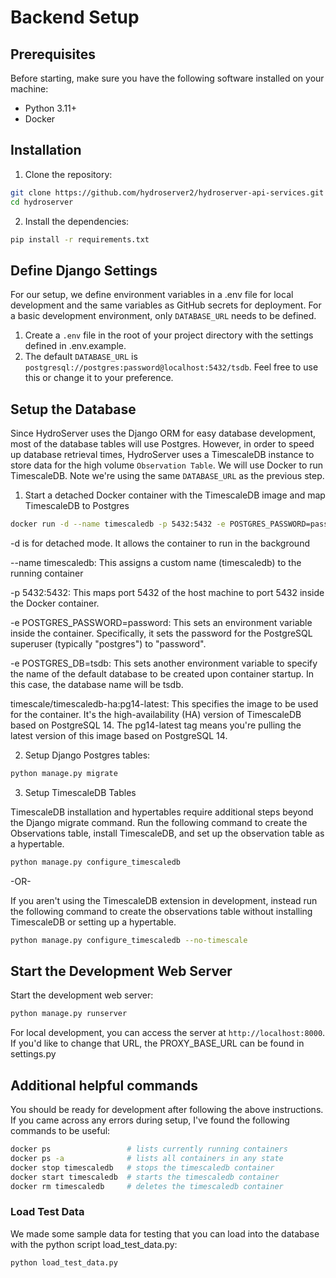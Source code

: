 # Backend Setup

## Prerequisites

Before starting, make sure you have the following software installed on your machine:

- Python 3.11+
- Docker

## Installation

1. Clone the repository:

```bash
git clone https://github.com/hydroserver2/hydroserver-api-services.git
cd hydroserver
```

2. Install the dependencies:

```bash
pip install -r requirements.txt
```

## Define Django Settings

For our setup, we define environment variables in a .env file for local development and the same variables as GitHub secrets for deployment. For a basic development environment, only `DATABASE_URL` needs to be defined.

1. Create a `.env` file in the root of your project directory with the settings defined in .env.example.
2. The default `DATABASE_URL` is `postgresql://postgres:password@localhost:5432/tsdb`. Feel free to use this or change it to your preference.

## Setup the Database

Since HydroServer uses the Django ORM for easy database development, most of the database tables will use Postgres. However, in order to speed up database retrieval times, HydroServer uses a TimescaleDB instance to store data for the high volume `Observation Table`. We will use Docker to run TimescaleDB. Note we're using the same `DATABASE_URL` as the previous step.

1. Start a detached Docker container with the TimescaleDB image and map TimescaleDB to Postgres

```bash
docker run -d --name timescaledb -p 5432:5432 -e POSTGRES_PASSWORD=password -e POSTGRES_DB=tsdb timescale/timescaledb-ha:pg14-latest
```

-d is for detached mode. It allows the container to run in the background

--name timescaledb: This assigns a custom name (timescaledb) to the running container

-p 5432:5432: This maps port 5432 of the host machine to port 5432 inside the Docker container.

-e POSTGRES_PASSWORD=password: This sets an environment variable inside the container. Specifically, it sets the password for the PostgreSQL superuser (typically "postgres") to "password".

-e POSTGRES_DB=tsdb: This sets another environment variable to specify the name of the default database to be created upon container startup. In this case, the database name will be tsdb.

timescale/timescaledb-ha:pg14-latest: This specifies the image to be used for the container. It's the high-availability (HA) version of TimescaleDB based on PostgreSQL 14. The pg14-latest tag means you're pulling the latest version of this image based on PostgreSQL 14.

2. Setup Django Postgres tables:

```bash
python manage.py migrate
```

3. Setup TimescaleDB Tables

TimescaleDB installation and hypertables require additional steps beyond the Django migrate command. Run the following command to create the Observations table, install TimescaleDB, and set up the observation table as a hypertable.

```bash
python manage.py configure_timescaledb
```

-OR-

If you aren't using the TimescaleDB extension in development, instead run the following command to create the
observations table without installing TimescaleDB or setting up a hypertable.

```bash
python manage.py configure_timescaledb --no-timescale
```

## Start the Development Web Server

Start the development web server:

```bash
python manage.py runserver
```

For local development, you can access the server at `http://localhost:8000`. If you'd like to change that URL, the PROXY_BASE_URL can be found in settings.py

## Additional helpful commands

You should be ready for development after following the above instructions. If you came across any errors during setup, I've found the following commands to be useful:

```bash
docker ps                 # lists currently running containers
docker ps -a              # lists all containers in any state
docker stop timescaledb   # stops the timescaledb container
docker start timescaledb  # starts the timescaledb container
docker rm timescaledb     # deletes the timescaledb container
```

### Load Test Data

We made some sample data for testing that you can load into the database with the python script load_test_data.py:

```bash
python load_test_data.py
```

